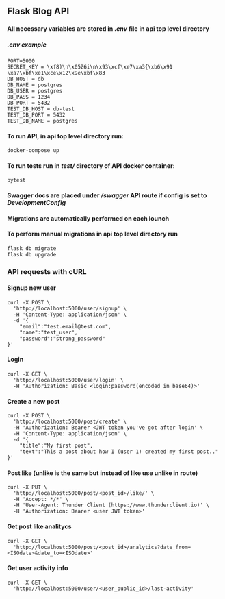 ## Flask Blog API

#### All necessary variables are stored in ***.env*** file in api top level directory
##### ***.env*** example
```
PORT=5000
SECRET_KEY = \xf8)\n\x05Z6i\n\x93\xcf\xe7\xa3{\xb6\x91 \xa7\xbf\xe1\xce\x12\x9e\xbf\x83
DB_HOST = db
DB_NAME = postgres
DB_USER = postgres
DB_PASS = 1234
DB_PORT = 5432
TEST_DB_HOST = db-test
TEST_DB_PORT = 5432
TEST_DB_NAME = postgres
```
#### To run API, in api top level directory run:
```
docker-compose up
```

#### To run tests run in ***test/*** directory of API docker container:
```
pytest
```
#### Swagger docs are placed under ***/swagger*** API route if config is set to ***DevelopmentConfig***
#### Migrations are automatically performed on each lounch 
#### To perform manual migrations in api top level directory run
```
flask db migrate
flask db upgrade
```
### API requests with cURL
#### Signup new user
```
curl -X POST \
  'http://localhost:5000/user/signup' \
  -H 'Content-Type: application/json' \
  -d '{
    "email":"test.email@test.com",
    "name":"test_user",
    "password":"strong_password"
}'
```
#### Login
```
curl -X GET \
  'http://localhost:5000/user/login' \
  -H 'Authorization: Basic <login:password(encoded in base64)>'
```
#### Create a new post
```
curl -X POST \
  'http://localhost:5000/post/create' \
  -H 'Authorization: Bearer <JWT token you've got after login' \
  -H 'Content-Type: application/json' \
  -d '{
    "title":"My first post",
    "text":"This a post about how I (user 1) created my first post.."
}'
```
#### Post like (unlike is the same but instead of like use unlike in route)
```
curl -X PUT \
  'http://localhost:5000/post/<post_id>/like/' \
  -H 'Accept: */*' \
  -H 'User-Agent: Thunder Client (https://www.thunderclient.io)' \
  -H 'Authorization: Bearer <user JWT token>'
  ```
#### Get post like analitycs
```
curl -X GET \
  'http://localhost:5000/post/<post_id>/analytics?date_from=<ISOdate>&date_to=<ISOdate>' 
  ```
#### Get user activity info
```
curl -X GET \
  'http://localhost:5000/user/<user_public_id>/last-activity'
```
